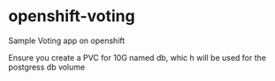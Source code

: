 # openshift-voting
Sample Voting app on openshift

Ensure you create a PVC for 10G named db, whic h will be used for the postgress db volume
